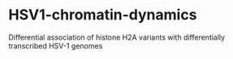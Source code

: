 # HSV1-chromatin-dynamics
Differential association of histone H2A variants with differentially transcribed HSV-1 genomes
